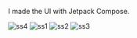 I made the UI with Jetpack Compose.


![ss4](https://user-images.githubusercontent.com/64931785/103442944-7b5f8000-4c6b-11eb-94d3-554a2a12eae0.jpg)   ![ss1](https://user-images.githubusercontent.com/64931785/103442947-7c90ad00-4c6b-11eb-9774-48e87b0a8a2c.jpg)   ![ss2](https://user-images.githubusercontent.com/64931785/103442949-7d294380-4c6b-11eb-9e2c-ff86797976bb.jpg)    ![ss3](https://user-images.githubusercontent.com/64931785/103442950-7d294380-4c6b-11eb-8219-f16f35c7c516.jpg)
